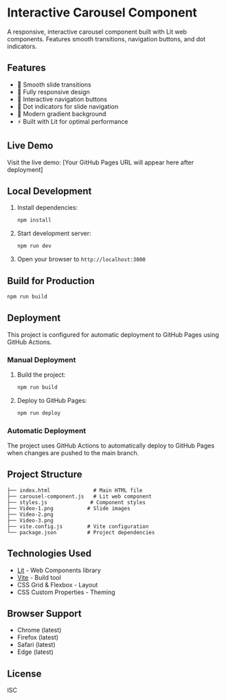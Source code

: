 # Interactive Carousel Component

A responsive, interactive carousel component built with Lit web components. Features smooth transitions, navigation buttons, and dot indicators.

## Features

- 🎠 Smooth slide transitions
- 📱 Fully responsive design
- 🎯 Interactive navigation buttons
- 🔘 Dot indicators for slide navigation
- 🎨 Modern gradient background
- ⚡ Built with Lit for optimal performance

## Live Demo

Visit the live demo: [Your GitHub Pages URL will appear here after deployment]

## Local Development

1. Install dependencies:
   ```bash
   npm install
   ```

2. Start development server:
   ```bash
   npm run dev
   ```

3. Open your browser to `http://localhost:3000`

## Build for Production

```bash
npm run build
```

## Deployment

This project is configured for automatic deployment to GitHub Pages using GitHub Actions.

### Manual Deployment

1. Build the project:
   ```bash
   npm run build
   ```

2. Deploy to GitHub Pages:
   ```bash
   npm run deploy
   ```

### Automatic Deployment

The project uses GitHub Actions to automatically deploy to GitHub Pages when changes are pushed to the main branch.

## Project Structure

```
├── index.html              # Main HTML file
├── carousel-component.js   # Lit web component
├── styles.js              # Component styles
├── Video-1.png           # Slide images
├── Video-2.png
├── Video-3.png
├── vite.config.js        # Vite configuration
└── package.json          # Project dependencies
```

## Technologies Used

- [Lit](https://lit.dev/) - Web Components library
- [Vite](https://vitejs.dev/) - Build tool
- CSS Grid & Flexbox - Layout
- CSS Custom Properties - Theming

## Browser Support

- Chrome (latest)
- Firefox (latest)
- Safari (latest)
- Edge (latest)

## License

ISC 